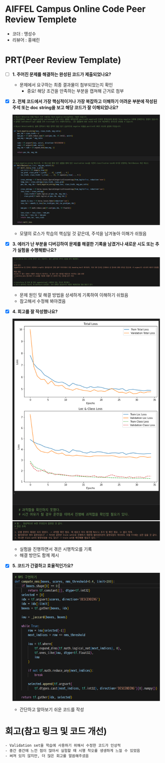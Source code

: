 # AIFFEL Campus Online Code Peer Review Templete

- 코더 : 맹성수
- 리뷰어 : 홍예린

# PRT(Peer Review Template)

- [ ] **1. 주어진 문제를 해결하는 완성된 코드가 제출되었나요?**

  - 문제에서 요구하는 최종 결과물이 첨부되었는지 확인
    - 중요! 해당 조건을 만족하는 부분을 캡쳐해 근거로 첨부

- [X] **2. 전체 코드에서 가장 핵심적이거나 가장 복잡하고 이해하기 어려운 부분에 작성된
  주석 또는 doc string을 보고 해당 코드가 잘 이해되었나요?**

  ![comment](./images/comment.png)  

  - 모델의 로스가 학습의 핵심일 것 같은데, 주석을 남겨놓아 이해가 쉬웠음

- [X] **3. 에러가 난 부분을 디버깅하여 문제를 해결한 기록을 남겼거나
  새로운 시도 또는 추가 실험을 수행해봤나요?**

  ![error](./images/error.png)  

  - 문제 원인 및 해결 방법을 상세하게 기록하여 이해하기 쉬웠음
  - 참고해서 수정해 봐야겠음

- [X] **4. 회고를 잘 작성했나요?**

  ![retro1](./images/retro1.png)  
  ![retro2](./images/retro2.png)  

  - 실험을 진행하면서 겪은 시행착오를 기록
  - 해결 방안도 함께 제시

- [X] **5. 코드가 간결하고 효율적인가요?**

  ![code](./images/code.png)  

  - 간단하고 알아보기 쉬운 코드를 작성

# 회고(참고 링크 및 코드 개선)

```
- Validation set을 학습에 사용하기 위해서 수정한 코드가 인상적
- 중간 중간에 느낀 점이 많아서 실험할 때 시행 착오를 생생하게 느낄 수 있었음
- 써져 있지 않지만, 더 많은 회고를 말씀해주셨음
```
